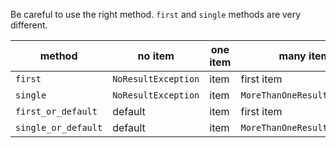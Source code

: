 Be careful to use the right method.  `first` and `single` methods are very different.

| method              | no item             | one item | many items                   | 
|---------------------|---------------------|----------|------------------------------|
 | `first`             | `NoResultException` | item     | first item                   | 
 | `single`            | `NoResultException` | item     | `MoreThanOneResultException` |
 | `first_or_default`  | default             | item     | first item                   |
 | `single_or_default` | default             | item     | `MoreThanOneResultException` |
